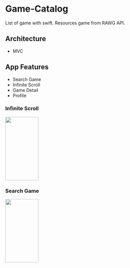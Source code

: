 # Game-Catalog
List of game with swift. Resources game from RAWG API.

## Architecture
- MVC

## App Features
- Search Game
- Infinite Scroll
- Game Detail
- Profile

### Infinite Scroll

<img src="![Infinite Scroll](https://user-images.githubusercontent.com/46568531/130344447-cdf722d7-46af-4774-b944-ec15b1a0d64c.gif)" width="105" height ="200">

### Search Game
<img src="![Search Game](https://user-images.githubusercontent.com/46568531/130344618-9ae01615-7d9d-42c5-8dfc-a1eb115a22ca.gif)" width="105" height ="200">


